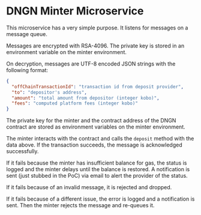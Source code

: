 # DNGN Minter Microservice

This microservice has a very simple purpose.
It listens for messages on a message queue.

Messages are encrypted with RSA-4096.
The private key is stored in an environment variable on the minter environment.

On decryption, messages are UTF-8 encoded JSON strings with the following format:

```json
{
  "offChainTransactionId": "transaction id from deposit provider",
  "to": "depositor's address",
  "amount": "total amount from depositor (integer kobo)",
  "fees": "computed platform fees (integer kobo)"
}
```

The private key for the minter and the contract address of the DNGN
contract are stored as environment variables on the minter environment.

The minter interacts with the contract and calls the `deposit` method with the data above.
If the transaction succeeds, the message is acknowledged successfully.

If it fails because the minter has insufficient balance for gas, the status is logged 
and the minter delays until the balance is restored. A notification is sent (just stubbed in the PoC)
via email to alert the provider of the status.

If it fails because of an invalid message, it is rejected and dropped.

If it fails because of a different issue, the error is logged and a notification is sent.
Then the minter rejects the message and re-queues it.